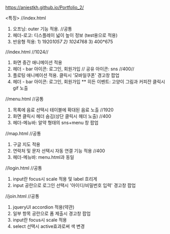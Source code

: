 https://aniestkh.github.io/Portfolio_2/

<특징>
//index.html
1. 오프닝: outer 기능 적용. 
//공통 <br>
1. 헤더-로고: 디스플레이 넓이 높이 정보 (test용으로 적용)
2. 반응형 적용: 1) 1920*1057 2) 1024*768 3) 400*675 

//index.html
//1024//
1. 화면 중간 애니메이션 적용
2. 헤더 - bar 아이콘: 로그인, 회원가입 // 공유 아이콘: sns
//400//
1. 플로팅 애니메이션 적용. 클릭시 '모바일쿠폰' 경고창 팝업
2. 헤더 - bar 아이콘: 로그인, 회원가입
  ** 히든 이벤트: 고양이 그림과 커피잔 클릭시 gif 노출

//menu.html
//공통
1. 목록에 음료 선택시 테이블에 확대된 음료 노출
//1920
1. 화면 클릭시 헤더 숨김(상단 클릭시 헤더 노출)
//400
1. 헤더-메뉴바: 알약 형태의 sns+menu 창 팝업

//map.html
//공통
1. 구글 지도 적용
2. 연락처 및 문자 선택시 자동 연결 기능 적용
//400
1. 헤더-메뉴바: menu.html과 동일

//login.html
//공통
1. input란 focus시 scale 적용 및 label 흐리게
2. input 공란으로 로그인 선택시 '아이디/비밀번호 입력' 경고창 팝업

//join.html
//공통
1. jqueryUI accordion 적용(약관)
2. 일부 항목 공란으로 폼 제출시 경고창 팝업
3. input란 focus시 scale 적용
4. select 선택시 active효과로써 색 변경


